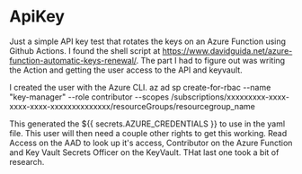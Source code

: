 # ApiKey
Just a simple API key test that rotates the keys on an Azure Function using Github Actions.  I found the shell script at https://www.davidguida.net/azure-function-automatic-keys-renewal/.  The part I had to figure out was writing the Action and getting the user access to the API and keyvault.

I created the user with the Azure CLI.
az ad sp create-for-rbac --name "key-manager" --role contributor --scopes /subscriptions/xxxxxxxxx-xxxx-xxxx-xxxx-xxxxxxxxxxxxxx/resourceGroups/resourcegroup_name

This generated the ${{ secrets.AZURE_CREDENTIALS }} to use in the yaml file.  This user will then need a couple other rights to get this working.  Read Access on the AAD to look up it's access, Contributor on the Azure Function and Key Vault Secrets Officer on the KeyVault.  THat last one took a bit of research.
